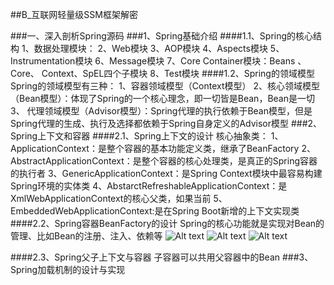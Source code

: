 
##B_互联网轻量级SSM框架解密

###一、深入剖析Spring源码
###1、Spring基础介绍
####1.1、Spring的核心结构
	1、数据处理模块：
	2、Web模块
	3、AOP模块
	4、Aspects模块
	5、Instrumentation模块
	6、Message模块
	7、Core Container模块：Beans 、Core、 Context、SpEL四个子模块
	8、Test模块
####1.2、Spring的领域模型
	Spring的领域模型有三种：
	1、容器领域模型（Context模型）
	2、核心领域模型（Bean模型）：体现了Spring的一个核心理念，即一切皆是Bean，Bean是一切
	3、	代理领域模型（Advisor模型）：Spring代理的执行依赖于Bean模型，但是Spring代理的生成、执行及选择都依赖于Spring自身定义的Advisor模型
###2、Spring上下文和容器
####2.1、Spring上下文的设计
	核心抽象类：
	1、ApplicationContext：是整个容器的基本功能定义类，继承了BeanFactory
	2、AbstractApplicationContext：是整个容器的核心处理类，是真正的Spring容器的执行者
	3、GenericApplicationContext：是Spring Context模块中最容易构建Spring环境的实体类
	4、AbstarctRefreshableApplicationContext：是XmlWebApplicationContext的核心父类，如果当前
	5、EmbeddedWebApplicationContext:是在Spring Boot新增的上下文实现类
####2.2、Spring容器BeanFactory的设计
	Spring的核心功能就是实现对Bean的管理、比如Bean的注册、注入、依赖等
![Alt text](./1564493336606.png)
![Alt text](./1564493351070.png)
![Alt text](./1564493366401.png)

####2.3、Spring父子上下文与容器
	子容器可以共用父容器中的Bean
###3、Spring加载机制的设计与实现
